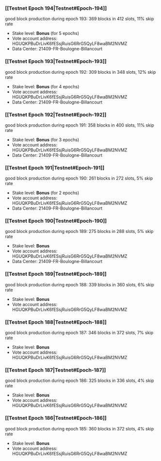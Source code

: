 ### [[Testnet Epoch 194|Testnet#Epoch-194]]
good block production during epoch 193: 369 blocks in 412 slots, 11% skip rate
* Stake level: **Bonus** (for 5 epochs)
* Vote account address: HGUQKPBuDrLivK6fESsjRuisG6RrG5QyLF8waBM2NVMZ
* Data Center: 21409-FR-Boulogne-Billancourt
### [[Testnet Epoch 193|Testnet#Epoch-193]]
good block production during epoch 192: 309 blocks in 348 slots, 12% skip rate
* Stake level: **Bonus** (for 4 epochs)
* Vote account address: HGUQKPBuDrLivK6fESsjRuisG6RrG5QyLF8waBM2NVMZ
* Data Center: 21409-FR-Boulogne-Billancourt
### [[Testnet Epoch 192|Testnet#Epoch-192]]
good block production during epoch 191: 358 blocks in 400 slots, 11% skip rate
* Stake level: **Bonus** (for 3 epochs)
* Vote account address: HGUQKPBuDrLivK6fESsjRuisG6RrG5QyLF8waBM2NVMZ
* Data Center: 21409-FR-Boulogne-Billancourt
### [[Testnet Epoch 191|Testnet#Epoch-191]]
good block production during epoch 190: 261 blocks in 272 slots, 5% skip rate
* Stake level: **Bonus** (for 2 epochs)
* Vote account address: HGUQKPBuDrLivK6fESsjRuisG6RrG5QyLF8waBM2NVMZ
* Data Center: 21409-FR-Boulogne-Billancourt
### [[Testnet Epoch 190|Testnet#Epoch-190]]
good block production during epoch 189: 275 blocks in 288 slots, 5% skip rate
* Stake level: **Bonus**
* Vote account address: HGUQKPBuDrLivK6fESsjRuisG6RrG5QyLF8waBM2NVMZ
* Data Center: 21409-FR-Boulogne-Billancourt
### [[Testnet Epoch 189|Testnet#Epoch-189]]
good block production during epoch 188: 339 blocks in 360 slots, 6% skip rate
* Stake level: **Bonus**
* Vote account address: HGUQKPBuDrLivK6fESsjRuisG6RrG5QyLF8waBM2NVMZ
### [[Testnet Epoch 188|Testnet#Epoch-188]]
good block production during epoch 187: 346 blocks in 372 slots, 7% skip rate
* Stake level: **Bonus**
* Vote account address: HGUQKPBuDrLivK6fESsjRuisG6RrG5QyLF8waBM2NVMZ
### [[Testnet Epoch 187|Testnet#Epoch-187]]
good block production during epoch 186: 325 blocks in 336 slots, 4% skip rate
* Stake level: **Bonus**
* Vote account address: HGUQKPBuDrLivK6fESsjRuisG6RrG5QyLF8waBM2NVMZ
### [[Testnet Epoch 186|Testnet#Epoch-186]]
good block production during epoch 185: 360 blocks in 372 slots, 4% skip rate
* Stake level: **Bonus**
* Vote account address: HGUQKPBuDrLivK6fESsjRuisG6RrG5QyLF8waBM2NVMZ